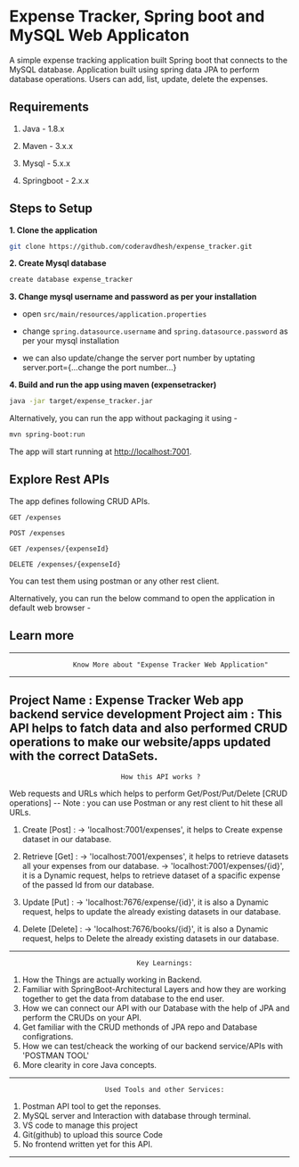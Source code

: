 # Expense Tracker, Spring boot and MySQL Web Applicaton
A simple expense tracking application built Spring boot that connects to the MySQL database. Application built using spring data JPA to perform database operations. Users can add, list, update, delete the expenses.

## Requirements

1. Java - 1.8.x

2. Maven - 3.x.x

3. Mysql - 5.x.x

4. Springboot - 2.x.x

## Steps to Setup

**1. Clone the application**

```bash
git clone https://github.com/coderavdhesh/expense_tracker.git
```

**2. Create Mysql database**
```bash
create database expense_tracker
```

**3. Change mysql username and password as per your installation**

+ open `src/main/resources/application.properties`

+ change `spring.datasource.username` and `spring.datasource.password` as per your mysql installation

+ we can also update/change the server port number by uptating server.port={...change the port number...}

**4. Build and run the app using maven (expensetracker)**

```bash
java -jar target/expense_tracker.jar
```

Alternatively, you can run the app without packaging it using -

```bash
mvn spring-boot:run
```

The app will start running at <http://localhost:7001>.

## Explore Rest APIs

The app defines following CRUD APIs.

    GET /expenses
    
    POST /expenses
    
    GET /expenses/{expenseId}
    
    DELETE /expenses/{expenseId}

You can test them using postman or any other rest client.

Alternatively, you can run the below command to open the application in default web browser -


## Learn more

-----------------------------------------------------------------------------------------------
                    Know More about "Expense Tracker Web Application"
-----------------------------------------------------------------------------------------------
Project Name : Expense Tracker Web app backend service development 
Project aim : This API helps to fatch data and also performed CRUD operations to make our website/apps updated with the correct DataSets.
-----------------------------------------------------------------------------------------------
                                How this API works ? 
Web requests and URLs which helps to perform Get/Post/Put/Delete [CRUD operations] --
Note : you can use Postman or any rest client to hit these all URLs.

1. Create [Post] : 
    -> 'localhost:7001/expenses', it helps to Create expense dataset in our database.

2. Retrieve [Get] : 
    -> 'localhost:7001/expenses', it helps to retrieve datasets all your expenses from our database.
    -> 'localhost:7001/expenses/{id}', it is a Dynamic request, helps to retrieve dataset of a spacific expense of the passed Id from our database.

3. Update [Put] :
    -> 'localhost:7676/expense/{id}', it is also a Dynamic request, helps to update the already existing datasets in our database.

4. Delete [Delete] :
    -> 'localhost:7676/books/{id}', it is also a Dynamic request, helps to Delete the already existing datasets in our database.
    
-----------------------------------------------------------------------------------------------
                                    Key Learnings:
1. How the Things are actually working in Backend.
2. Familiar with SpringBoot-Architectural Layers and how they are working together to get the
   data from database to the end user.
3. How we can connect our API with our Database with the help of JPA and perform the CRUDs on 
   your API.
4. Get familiar with the CRUD methonds of JPA repo and Database configrations.
5. How we can test/cheack the working of our backend service/APIs with 'POSTMAN TOOL'
6. More clearity in core Java concepts.
-----------------------------------------------------------------------------------------------
                            Used Tools and other Services: 
1. Postman API tool to get the reponses.
2. MySQL server and Interaction with database through terminal.
3. VS code to manage this project
4. Git(github) to upload this source Code
5. No frontend written yet for this API.
-----------------------------------------------------------------------------------------------
